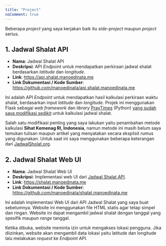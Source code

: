 ```yaml
---
title: "Project"
noComment: true
---
```


Beberapa _project_ yang saya kerjakan baik itu _side-project_ maupun _project_ serius.

## 1. Jadwal Shalat API

* **Nama**: Jadwal Shalat API
* **Deskripsi**: API _Endpoint_ untuk mendapatkan perkiraan jadwal shalat berdasarkan _latitude_ dan _longitude_.
* **Link**: <https://api.shalat.manoedinata.me>
* **Link Dokumentasi / Kode Sumber**: <https://github.com/manoedinata/api.shalat.manoedinata.me>

Ini adalah API _Endpoint_ untuk mendapatkan hasil kalkulasi perkiraan waktu shalat, berdasarkan input _latitude_ dan _longitude_. Projek ini menggunakan Flask sebagai _web framework_ dan _library_ [PrayTimes](http://praytimes.org) (Python) [yang sudah saya modifikasi sedikit](https://github.com/manoedinata/PrayTimes) untuk kalkulasi jadwal shalat.

Salah satu modifikasi penting yang saya lakukan yaitu penambahan metode kalkulasi **Sihat Kemenag RI, Indonesia**, namun metode ini masih belum saya temukan tulisan maupun artikel yang menyatakan secara eksplisit rumus yang digunakan. Untuk saat ini saya menggunakan beberapa keterangan dari [JadwalSholat.org](https://jadwalsholat.org).

## 2. Jadwal Shalat Web UI

* **Nama**: Jadwal Shalat Web UI
* **Deskripsi**: Implementasi web UI dari [Jadwal Shalat API](https://api.shalat.manoedinata.me).
* **Link**: <https://shalat.manoedinata.me>
* **Link Dokumentasi / Kode Sumber**: <https://github.com/manoedinata/shalat.manoedinata.me>

Ini adalah implementasi Web UI dari API Jadwal Shalat yang saya buat sebelumnya. Website ini menggunakan file HTML statis agar tetap simpel dan ringan. Website ini dapat mengambil jadwal shalat dengan tanggal yang spesifik maupun _range_ tanggal.

Ketika dibuka, website meminta izin untuk mengakses lokasi pengguna. Jika diizinkan, website akan mengambil data lokasi yaitu latitude dan longitude lalu melakukan _request_ ke _Endpoint_ API.
